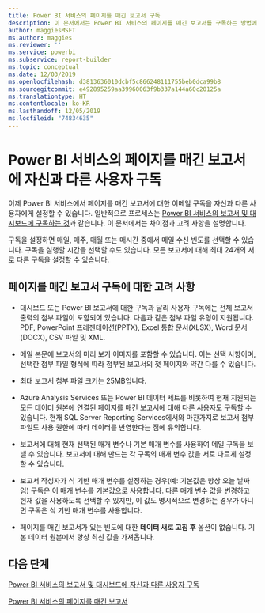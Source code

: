 ```yaml
---
title: Power BI 서비스의 페이지를 매긴 보고서 구독
description: 이 문서에서는 Power BI 서비스의 페이지를 매긴 보고서를 구독하는 방법에 대해 고려해야 할 사항을 알아봅니다.
author: maggiesMSFT
ms.author: maggies
ms.reviewer: ''
ms.service: powerbi
ms.subservice: report-builder
ms.topic: conceptual
ms.date: 12/03/2019
ms.openlocfilehash: d3813636010dcbf5c866248111755beb0dca99b8
ms.sourcegitcommit: e492895259aa39960063f9b337a144a60c20125a
ms.translationtype: HT
ms.contentlocale: ko-KR
ms.lasthandoff: 12/05/2019
ms.locfileid: "74834635"
---
```

# <a name="subscribe-yourself-and-others-to-paginated-reports-in-the-power-bi-service"></a>Power BI 서비스의 페이지를 매긴 보고서에 자신과 다른 사용자 구독 

이제 Power BI 서비스에서 페이지를 매긴 보고서에 대한 이메일 구독을 자신과 다른 사용자에게 설정할 수 있습니다. 일반적으로 프로세스는 [Power BI 서비스의 보고서 및 대시보드에 구독하는 것](end-user-subscribe.md)과 같습니다. 이 문서에서는 차이점과 고려 사항을 설명합니다. 

구독을 설정하면 매일, 매주, 매월 또는 매시간 중에서 메일 수신 빈도를 선택할 수 있습니다. 구독을 실행할 시간을 선택할 수도 있습니다. 모든 보고서에 대해 최대 24개의 서로 다른 구독을 설정할 수 있습니다. 

## <a name="considerations-for-paginated-report-subscriptions"></a>페이지를 매긴 보고서 구독에 대한 고려 사항 

- 대시보드 또는 Power BI 보고서에 대한 구독과 달리 사용자 구독에는 전체 보고서 출력의 첨부 파일이 포함되어 있습니다.  다음과 같은 첨부 파일 유형이 지원됩니다. PDF, PowerPoint 프레젠테이션(PPTX), Excel 통합 문서(XLSX), Word 문서(DOCX), CSV 파일 및 XML.

- 메일 본문에 보고서의 미리 보기 이미지를 포함할 수 있습니다.  이는 선택 사항이며, 선택한 첨부 파일 형식에 따라 첨부된 보고서의 첫 페이지와 약간 다를 수 있습니다. 

- 최대 보고서 첨부 파일 크기는 25MB입니다. 

- Azure Analysis Services 또는 Power BI 데이터 세트를 비롯하여 현재 지원되는 모든 데이터 원본에 연결된 페이지를 매긴 보고서에 대해 다른 사용자도 구독할 수 있습니다. 현재 SQL Server Reporting Services에서와 마찬가지로 보고서 첨부 파일도 사용 권한에 따라 데이터를 반영한다는 점에 유의합니다. 

- 보고서에 대해 현재 선택된 매개 변수나 기본 매개 변수를 사용하여 메일 구독을 보낼 수 있습니다.  보고서에 대해 만드는 각 구독의 매개 변수 값을 서로 다르게 설정할 수 있습니다. 

- 보고서 작성자가 식 기반 매개 변수를 설정하는 경우(예: 기본값은 항상 오늘 날짜임) 구독은 이 매개 변수를 기본값으로 사용합니다. 다른 매개 변수 값을 변경하고 현재 값을 사용하도록 선택할 수 있지만, 이 값도 명시적으로 변경하는 경우가 아니면 구독은 식 기반 매개 변수를 사용합니다.

- 페이지를 매긴 보고서가 있는 빈도에 대한 **데이터 새로 고침 후** 옵션이 없습니다. 기본 데이터 원본에서 항상 최신 값을 가져옵니다. 

## <a name="next-steps"></a>다음 단계

[Power BI 서비스의 보고서 및 대시보드에 자신과 다른 사용자 구독](../service-report-subscribe.md)

[Power BI 서비스의 페이지를 매긴 보고서](end-user-paginated-report.md)

